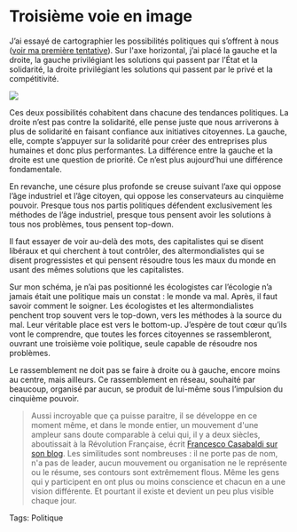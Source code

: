# Troisième voie en image

J’ai essayé de cartographier les possibilités politiques qui s’offrent à nous ([voir ma première tentative](http://blog.tcrouzet.com/2006/08/30/des-politiques/)). Sur l'axe horizontal, j’ai placé la gauche et la droite, la gauche privilégiant les solutions qui passent par l’État et la solidarité, la droite privilégiant les solutions qui passent par le privé et la compétitivité.<span id="more-263"></span>

![](http://tcrouzet.comhttps://tcrouzet.com/images_tc/200611politiques.gif) 

Ces deux possibilités cohabitent dans chacune des tendances politiques. La droite n’est pas contre la solidarité, elle pense juste que nous arriverons à plus de solidarité en faisant confiance aux initiatives citoyennes. La gauche, elle, compte s’appuyer sur la solidarité pour créer des entreprises plus humaines et donc plus performantes. La différence entre la gauche et la droite est une question de priorité. Ce n’est plus aujourd’hui une différence fondamentale.

En revanche, une césure plus profonde se creuse suivant l’axe qui oppose l’âge industriel et l’âge citoyen, qui oppose les conservateurs au cinquième pouvoir. Presque tous nos partis politiques défendent exclusivement les méthodes de l’âge industriel, presque tous pensent avoir les solutions à tous nos problèmes, tous pensent top-down.

Il faut essayer de voir au-delà des mots, des capitalistes qui se disent libéraux et qui cherchent à tout contrôler, des altermondialistes qui se disent progressistes et qui pensent résoudre tous les maux du monde en usant des mêmes solutions que les capitalistes.

Sur mon schéma, je n’ai pas positionné les écologistes car l’écologie n’a jamais était une politique mais un constat : le monde va mal. Après, il faut savoir comment le soigner. Les écologistes et les altermondialistes penchent trop souvent vers le top-down, vers les méthodes à la source du mal. Leur véritable place est vers le bottom-up. J’espère de tout cœur qu’ils vont le comprendre, que toutes les forces citoyennes se rassembleront, ouvrant une troisième voie politique, seule capable de résoudre nos problèmes.

Le rassemblement ne doit pas se faire à droite ou à gauche, encore moins au centre, mais ailleurs. Ce rassemblement en réseau, souhaité par beaucoup, organisé par aucun, se produit de lui-même sous l’impulsion du cinquième pouvoir.

> Aussi incroyable que ça puisse paraitre, il se développe en ce moment même, et dans le monde entier, un mouvement d'une ampleur sans doute comparable à celui qui, il y a deux siècles, aboutissait à la Révolution Française, écrit [Francesco Casabaldi sur son blog](http://francescocasabaldi.typepad.com/francesco_casabaldi/2006/10/tsunami_politiq.html). Les similitudes sont nombreuses : il ne porte pas de nom, n'a pas de leader, aucun mouvement ou organisation ne le représente ou le résume, ses contours sont extrêmement flous. Même les gens qui y participent en ont plus ou moins conscience et chacun en a une vision différente. Et pourtant il existe et devient un peu plus visible chaque jour.

Tags: Politique